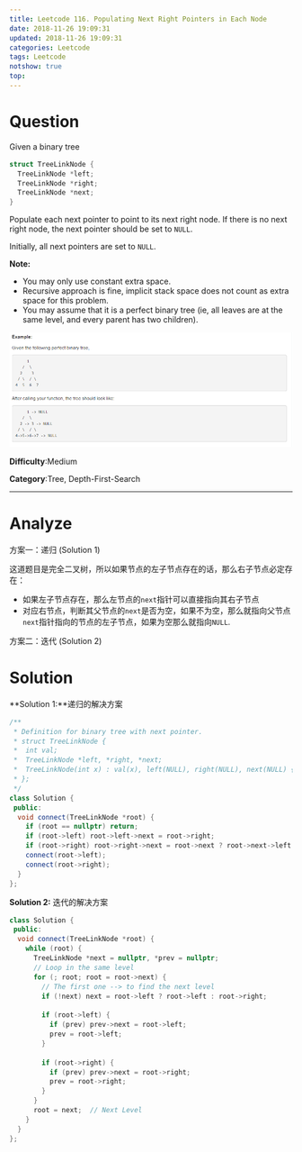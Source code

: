 ```yaml
---
title: Leetcode 116. Populating Next Right Pointers in Each Node
date: 2018-11-26 19:09:31
updated: 2018-11-26 19:09:31
categories: Leetcode
tags: Leetcode
notshow: true
top:
---
```


# Question

Given a binary tree

```cpp
struct TreeLinkNode {
  TreeLinkNode *left;
  TreeLinkNode *right;
  TreeLinkNode *next;
}
```

Populate each next pointer to point to its next right node. If there is no next right node, the next pointer should be set to  `NULL`.

Initially, all next pointers are set to  `NULL`.

**Note:**

- You may only use constant extra space.
- Recursive approach is fine, implicit stack space does not count as extra space for this problem.
- You may assume that it is a perfect binary tree (ie, all leaves are at the same level, and every parent has two children).

![](/images/in-post/2018-11-26-Leetcode-116-Populating-Next-Right-Pointers-In-Each-Node/2018-11-26-20-24-54.png)

**Difficulty**:Medium

**Category**:Tree, Depth-First-Search

<!-- more -->

------------

# Analyze

方案一：递归 (Solution 1)

这道题目是完全二叉树，所以如果节点的左子节点存在的话，那么右子节点必定存在：

- 如果左子节点存在，那么左节点的`next`指针可以直接指向其右子节点
- 对应右节点，判断其父节点的`next`是否为空，如果不为空，那么就指向父节点`next`指针指向的节点的左子节点，如果为空那么就指向`NULL`.

方案二：迭代 (Solution 2)

# Solution

**Solution 1:**递归的解决方案

```cpp
/**
 * Definition for binary tree with next pointer.
 * struct TreeLinkNode {
 *  int val;
 *  TreeLinkNode *left, *right, *next;
 *  TreeLinkNode(int x) : val(x), left(NULL), right(NULL), next(NULL) {}
 * };
 */
class Solution {
 public:
  void connect(TreeLinkNode *root) {
    if (root == nullptr) return;
    if (root->left) root->left->next = root->right;
    if (root->right) root->right->next = root->next ? root->next->left : NULL;
    connect(root->left);
    connect(root->right);
  }
};
```

**Solution 2:** 迭代的解决方案

```cpp
class Solution {
 public:
  void connect(TreeLinkNode *root) {
    while (root) {
      TreeLinkNode *next = nullptr, *prev = nullptr;
      // Loop in the same level
      for (; root; root = root->next) {
        // The first one --> to find the next level
        if (!next) next = root->left ? root->left : root->right;

        if (root->left) {
          if (prev) prev->next = root->left;
          prev = root->left;
        }

        if (root->right) {
          if (prev) prev->next = root->right;
          prev = root->right;
        }
      }
      root = next;  // Next Level
    }
  }
};
```